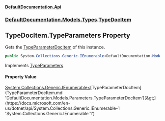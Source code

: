 #### [DefaultDocumentation.Api](index.md 'index')
### [DefaultDocumentation.Models.Types](index.md#DefaultDocumentation.Models.Types 'DefaultDocumentation.Models.Types').[TypeDocItem](TypeDocItem.md 'DefaultDocumentation.Models.Types.TypeDocItem')

## TypeDocItem.TypeParameters Property

Gets the [TypeParameterDocItem](TypeParameterDocItem.md 'DefaultDocumentation.Models.Parameters.TypeParameterDocItem') of this instance.

```csharp
public System.Collections.Generic.IEnumerable<DefaultDocumentation.Models.Parameters.TypeParameterDocItem> TypeParameters { get; }
```

Implements [TypeParameters](ITypeParameterizedDocItem.TypeParameters.md 'DefaultDocumentation.Models.ITypeParameterizedDocItem.TypeParameters')

#### Property Value
[System.Collections.Generic.IEnumerable&lt;](https://docs.microsoft.com/en-us/dotnet/api/System.Collections.Generic.IEnumerable-1 'System.Collections.Generic.IEnumerable`1')[TypeParameterDocItem](TypeParameterDocItem.md 'DefaultDocumentation.Models.Parameters.TypeParameterDocItem')[&gt;](https://docs.microsoft.com/en-us/dotnet/api/System.Collections.Generic.IEnumerable-1 'System.Collections.Generic.IEnumerable`1')